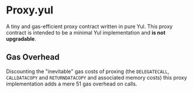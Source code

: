 # Proxy.yul

A tiny and gas-efficient proxy contract written in pure Yul. This proxy contract
is intended to be a minimal Yul implementation and **is not upgradable**.

## Gas Overhead

Discounting the "inevitable" gas costs of proxing (the `DELEGATECALL`,
`CALLDATACOPY` and `RETURNDATACOPY` and associated memory costs) this proxy
implementation adds a mere 51 gas overhead on calls.
